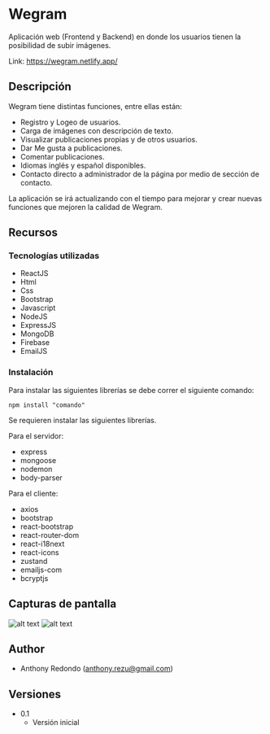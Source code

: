 # Wegram

Aplicación web (Frontend y Backend) en donde los usuarios tienen la posibilidad de subir imágenes.

Link: https://wegram.netlify.app/

## Descripción

Wegram tiene distintas funciones, entre ellas están:

- Registro y Logeo de usuarios.
- Carga de imágenes con descripción de texto.
- Visualizar publicaciones propias y de otros usuarios.
- Dar Me gusta a publicaciones.
- Comentar publicaciones.
- Idiomas inglés y español disponibles.
- Contacto directo a administrador de la página por medio de sección de contacto.

La aplicación se irá actualizando con el tiempo para mejorar y crear nuevas funciones que mejoren la calidad de Wegram.

## Recursos

### Tecnologías utilizadas

- ReactJS
- Html
- Css
- Bootstrap
- Javascript
- NodeJS
- ExpressJS
- MongoDB
- Firebase
- EmailJS

### Instalación

Para instalar las siguientes librerías se debe correr el siguiente comando:

```
npm install "comando"
```

Se requieren instalar las siguientes librerías.

Para el servidor:

* express
* mongoose
* nodemon
* body-parser

Para el cliente:

* axios
* bootstrap
* react-bootstrap
* react-router-dom
* react-i18next
* react-icons
* zustand
* emailjs-com
* bcryptjs


## Capturas de pantalla

![alt text](https://github.com/astrby/react-wegram/ReadmeImgs/1.jpg?raw=true)
![alt text](https://github.com/astrby/react-wegram/ReadmeImgs/2.jpg?raw=true)

## Author

-  Anthony Redondo (anthony.rezu@gmail.com)

## Versiones

* 0.1
    * Versión inicial

